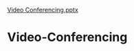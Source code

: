 [Video Conferencing.pptx](https://github.com/Venky0306/Video-Conferencing/files/10933811/Video.Conferencing.pptx)
# Video-Conferencing
